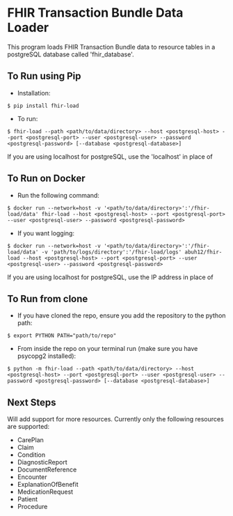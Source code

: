 # FHIR Transaction Bundle Data Loader
This program loads FHIR Transaction Bundle data to resource tables in a postgreSQL database called 'fhir_database'.

## To Run using Pip

* Installation:
```Command Line
$ pip install fhir-load
```
* To run:
```Command Line
$ fhir-load --path <path/to/data/directory> --host <postgresql-host> --port <postgresql-port> --user <postgresql-user> --password <postgresql-password> [--database <postgresql-database>]
```
If you are using localhost for postgreSQL, use the 'localhost' in place of <postgresql-host>

## To Run on Docker

* Run the following command:
```Command Line
$ docker run --network=host -v '<path/to/data/directory>':'/fhir-load/data' fhir-load --host <postgresql-host> --port <postgresql-port> --user <postgresql-user> --password <postgresql-password>
```
* If you want logging:
```Command Line
$ docker run --network=host -v '<path/to/data/directory>':'/fhir-load/data' -v 'path/to/logs/directory':'/fhir-load/logs' abuh12/fhir-load --host <postgresql-host> --port <postgresql-port> --user <postgresql-user> --password <postgresql-password>
```
If you are using localhost for postgreSQL, use the IP address in place of <postgresql-host>

## To Run from clone

* If you have cloned the repo, ensure you add the repository to the python path:
```Command Line
$ export PYTHON PATH="path/to/repo"
```
* From inside the repo on your terminal run (make sure you have psycopg2 installed):
```Command Line
$ python -m fhir-load --path <path/to/data/directory> --host <postgresql-host> --port <postgresql-port> --user <postgresql-user> --password <postgresql-password> [--database <postgresql-database>]
```

## Next Steps

Will add support for more resources.
Currently only the following resources are supported:

* CarePlan
* Claim
* Condition
* DiagnosticReport
* DocumentReference
* Encounter
* ExplanationOfBenefit
* MedicationRequest
* Patient
* Procedure